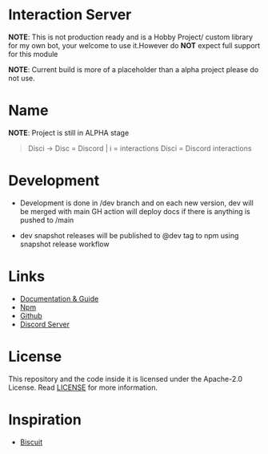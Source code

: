 # Interaction Server

**NOTE**: This is not production ready and is a Hobby Project/ custom library for my own bot, your welcome to use it.However do **NOT** expect full support for this module 

**NOTE**: Current build is more of a placeholder than a alpha project please do not use.
# Name

**NOTE**: Project is still in ALPHA stage 

> Disci -> Disc = Discord | i = interactions
> Disci = Discord interactions

# Development

* Development is done in /dev branch and on each new version, dev will be merged with main
GH action will deploy docs if there is anything is pushed to /main

* dev snapshot releases will be published to @dev tag to npm using snapshot release workflow

# Links

* [Documentation & Guide](https://disci.typical.gq)
* [Npm](https://www.npmjs.com/package/disci)
* [Github](https://github.com/typicalninja493/disci)
* [Discord Server](https://discord.gg/9s52pz6nWX)

# License

This repository and the code inside it is licensed under the Apache-2.0 License. Read [LICENSE](https://github.com/typicalninja493/disci/blob/master/LICENSE) for more information.

# Inspiration

* [Biscuit](https://github.com/oasisjs/biscuit/) 